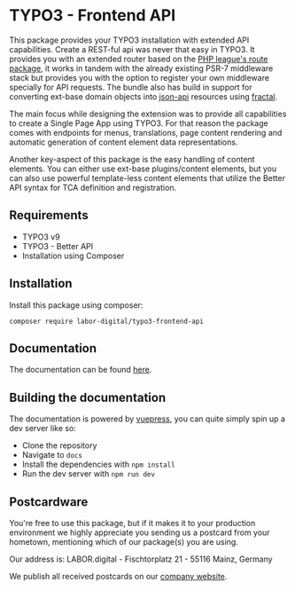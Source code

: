 # TYPO3 - Frontend API
This package provides your TYPO3 installation with extended API capabilities. Create a REST-ful api was never that easy in TYPO3.
It provides you with an extended router based on the [PHP league's route package](https://route.thephpleague.com/), it works in tandem with the already existing PSR-7 middleware stack but provides
you with the option to register your own middleware specially for API requests. The bundle also has build in support for converting ext-base domain objects into [json-api](https://jsonapi.org/) resources using [fractal](https://fractal.thephpleague.com/).

The main focus while designing the extension was to provide all capabilities to create a Single Page App using TYPO3. For that reason the package comes
with endpoints for menus, translations, page content rendering and automatic generation of content element data representations.

Another key-aspect of this package is the easy handling of content elements. You can either use ext-base plugins/content elements,
but you can also use powerful template-less content elements that utilize the Better API syntax for TCA definition and registration.


## Requirements

- TYPO3 v9
- TYPO3 - Better API
- Installation using Composer

## Installation
Install this package using composer:

```
composer require labor-digital/typo3-frontend-api
```

## Documentation
The documentation can be found [here](https://typo3-frontend-api.labor.tools).

## Building the documentation
The documentation is powered by [vuepress](https://vuepress.vuejs.org/), you can quite simply spin up a dev server like so:

- Clone the repository
- Navigate to ```docs```
- Install the dependencies with ```npm install```
- Run the dev server with ```npm run dev```

## Postcardware
You're free to use this package, but if it makes it to your production environment we highly appreciate you sending us a postcard from your hometown, mentioning which of our package(s) you are using.

Our address is: LABOR.digital - Fischtorplatz 21 - 55116 Mainz, Germany

We publish all received postcards on our [company website](https://labor.digital). 
